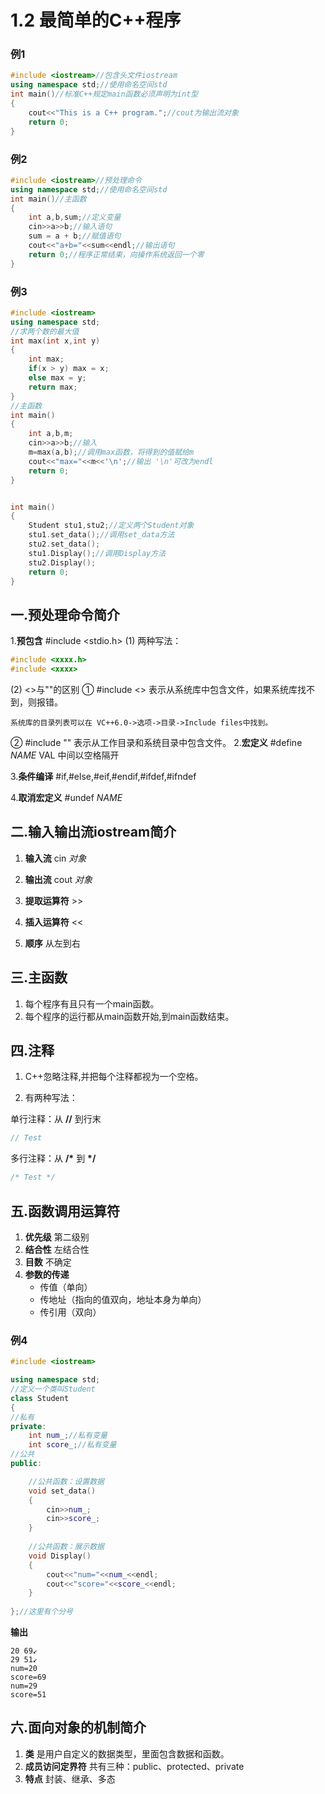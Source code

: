 # 1.2 最简单的C++程序

### 例1

```c++
#include <iostream>//包含头文件iostream
using namespace std;//使用命名空间std
int main()//标准C++规定main函数必须声明为int型
{
    cout<<"This is a C++ program.";//cout为输出流对象
    return 0;
}
```
### 例2

```c++
#include <iostream>//预处理命令
using namespace std;//使用命名空间std
int main()//主函数
{
	int a,b,sum;//定义变量
	cin>>a>>b;//输入语句
	sum = a + b;//赋值语句
	cout<<"a+b="<<sum<<endl;//输出语句
	return 0;//程序正常结束，向操作系统返回一个零
}
```
### 例3
```c++
#include <iostream>
using namespace std;
//求两个数的最大值
int max(int x,int y)
{
	int max;
	if(x > y) max = x;
	else max = y;
	return max;
}
//主函数
int main()
{
	int a,b,m;
	cin>>a>>b;//输入
	m=max(a,b);//调用max函数，将得到的值赋给m
	cout<<"max="<<m<<'\n';//输出 '\n'可改为endl
	return 0;
}


int main()
{
	Student stu1,stu2;//定义两个Student对象
	stu1.set_data();//调用set_data方法
	stu2.set_data();	
	stu1.Display();//调用Display方法
	stu2.Display();
	return 0;
}
```

## 一.预处理命令简介

1.**预包含** #include <stdio.h>
(1) 两种写法：

```c++
#include <xxxx.h>
#include <xxxx>
```
(2) <>与""的区别
  ① #include <> 表示从系统库中包含文件，如果系统库找不到，则报错。

	系统库的目录列表可以在 VC++6.0->选项->目录->Include files中找到。

  ② #include "" 表示从工作目录和系统目录中包含文件。
2.**宏定义** #define *NAME* VAL 中间以空格隔开

3.**条件编译** #if,#else,#eif,#endif,#ifdef,#ifndef

4.**取消宏定义** #undef *NAME*

## 二.输入输出流iostream简介

1. **输入流** cin		*对象*

2. **输出流** cout	  *对象*

3. **提取运算符** \>\>

4. **插入运算符** <<

5. **顺序** 从左到右

## 三.主函数

1. 每个程序有且只有一个main函数。
2. 每个程序的运行都从main函数开始,到main函数结束。


## 四.注释
1. C++忽略注释,并把每个注释都视为一个空格。

2. 有两种写法：

单行注释：从 **//** 到行末
```c++
// Test
```
多行注释：从 **/\*** 到 **\*/**
```c++
/* Test */
```


## 五.函数调用运算符
1. **优先级** 第二级别
2. **结合性** 左结合性
3. **目数** 不确定
4. **参数的传递** 
   * 传值（单向）
   * 传地址（指向的值双向，地址本身为单向）
   * 传引用（双向）
### 例4
```c++
#include <iostream>

using namespace std;
//定义一个类叫Student
class Student
{
//私有
private:
	int num_;//私有变量
	int score_;//私有变量
//公共
public:

	//公共函数：设置数据
	void set_data()
	{
		cin>>num_;
		cin>>score_;
	}
	
	//公共函数：展示数据
	void Display()
	{
		cout<<"num="<<num_<<endl;
		cout<<"score="<<score_<<endl;
	}
	
};//这里有个分号
```
**输出**

```
20 69↙
29 51↙
num=20
score=69
num=29
score=51
```
## 六.面向对象的机制简介
1. **类** 是用户自定义的数据类型，里面包含数据和函数。
2. **成员访问定界符** 共有三种：public、protected、private
3. **特点** 封装、继承、多态

